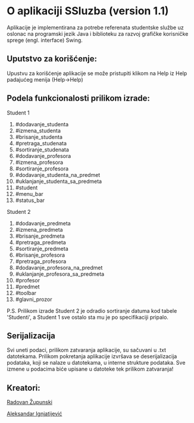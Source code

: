 # O aplikaciji SSluzba (version 1.1)
Aplikacije je implementirana za potrebe referenata studentske službe uz oslonac na programski jezik Java i biblioteku za razvoj grafičke korisničke sprege (engl. interface) Swing. 
## Uputstvo za korišćenje:
Upustvu za korišćenje aplikacije se može pristupiti klikom na Help iz Help padajućeg menija (Help->Help)
## Podela funkcionalosti prilikom izrade:
Student 1
1. #dodavanje_studenta
2. #izmena_studenta
3. #brisanje_studenta
4. #pretraga_studenata
5. #sortiranje_studenata
6. #dodavanje_profesora
7. #izmena_profesora
8. #sortiranje_profesora
9. #dodavanje_studenta_na_predmet
10. #uklanjanje_studenta_sa_predmeta
11. #student
12. #menu_bar
13. #status_bar


Student 2
1. #dodavanje_predmeta
2. #izmena_predmeta
3. #brisanje_predmeta
4. #pretraga_predmeta
5. #sortiranje_predmeta
6. #brisanje_profesora
7. #pretraga_profesora
8. #dodavanje_profesora_na_predmet
9. #uklanjanje_profesora_sa_predmeta
10. #profesor
11. #predmet
12. #toolbar
13. #glavni_prozor


P.S. Prilikom izrade Student 2 je odradio sortiranje datuma kod tabele 'Studenti', a Student 1 sve ostalo sta mu je po specifikaciji pripalo.
## Serijalizacija
Svi uneti podaci, prilikom zatvaranja aplikacije, su sačuvani u .txt datotekama. Prilikom
pokretanja aplikacije izvršava se deserijalizacija podataka, koji se nalaze u datotekama,
u interne strukture podataka. Sve izmene u podacima biće upisane u datoteke tek prilikom zatvaranja!

## Kreatori:

[Radovan Župunski](https://www.facebook.com/radovan.zupunski)

[Aleksandar Ignjatijević](https://www.facebook.com/aleksandar.ignjatijevic19)
